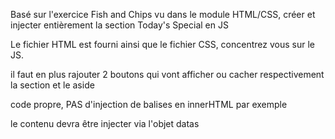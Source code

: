 Basé sur l'exercice Fish and Chips vu dans le module HTML/CSS, créer et injecter entièrement la section Today's Special en JS

Le fichier HTML est fourni ainsi que le fichier CSS, concentrez vous sur le JS.

il faut en plus rajouter 2 boutons qui vont afficher ou cacher respectivement la section et le aside

code propre, PAS d'injection de balises en innerHTML par exemple

le contenu devra être injecter via l'objet datas